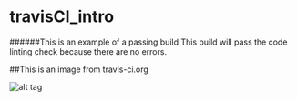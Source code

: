 # travisCI_intro

######This is an example of a passing build
This build will pass the code linting check because there are no errors.


##This is an image from travis-ci.org

![alt tag](https://travis-ci.org/scoobahsteve/travisCI_intro.svg?branch=master)
